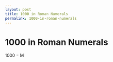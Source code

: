 ```yaml
---
layout: post
title: 1000 in Roman Numerals
permalink: 1000-in-roman-numerals
---
```


# 1000 in Roman Numerals

1000 = M
